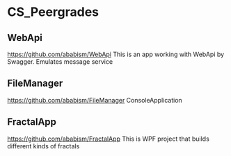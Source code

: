 # CS_Peergrades


## WebApi
https://github.com/ababism/WebApi
This is an app working with WebApi by Swagger. Emulates message service

## FileManager
https://github.com/ababism/FileManager
ConsoleApplication

## FractalApp
https://github.com/ababism/FractalApp
This is WPF project that builds different kinds of fractals
